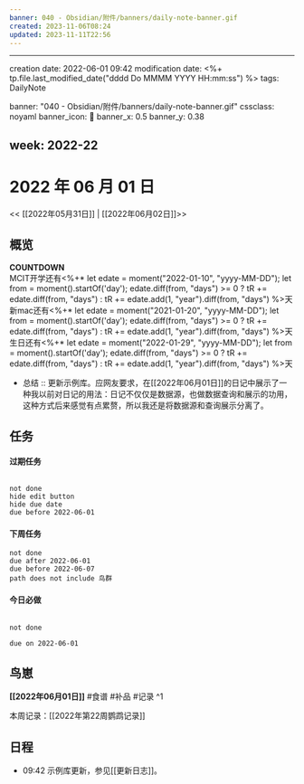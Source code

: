 ```yaml
---
banner: 040 - Obsidian/附件/banners/daily-note-banner.gif
created: 2023-11-06T08:24
updated: 2023-11-11T22:56
---
```


---

creation date: 2022-06-01 09:42
modification date: <%+ tp.file.last_modified_date("dddd Do MMMM YYYY HH:mm:ss") %>
tags: DailyNote

banner: "040 - Obsidian/附件/banners/daily-note-banner.gif"
cssclass: noyaml
banner_icon: 💌
banner_x: 0.5
banner_y: 0.38

## week: 2022-22

# 2022 年 06 月 01 日

<< [[2022年05月31日]] | [[2022年06月02日]]>>

## 概览

<p class="stickies";>
<b>COUNTDOWN</b><br>
MCIT开学还有<%+* let edate = moment("2022-01-10", "yyyy-MM-DD"); let from = moment().startOf('day'); edate.diff(from, "days") >= 0 ? tR += edate.diff(from, "days") : tR += edate.add(1, "year").diff(from, "days") %>天</br>
新mac还有<%+* let edate = moment("2021-01-20", "yyyy-MM-DD"); let from = moment().startOf('day'); edate.diff(from, "days") >= 0 ? tR += edate.diff(from, "days") : tR += edate.add(1, "year").diff(from, "days") %>天</br>
生日还有<%+* let edate = moment("2022-01-29", "yyyy-MM-DD"); let from = moment().startOf('day'); edate.diff(from, "days") >= 0 ? tR += edate.diff(from, "days") : tR += edate.add(1, "year").diff(from, "days") %>天</br>
<!-- --- -->
</p>

- 总结 :: 更新示例库。应网友要求，在[[2022年06月01日]]的日记中展示了一种我以前对日记的用法：日记不仅仅是数据源，也做数据查询和展示的功用，这种方式后来感觉有点累赘，所以我还是将数据源和查询展示分离了。

## 任务

#### 过期任务

```tasks

not done
hide edit button
hide due date
due before 2022-06-01

```

#### 下周任务

```tasks
not done
due after 2022-06-01
due before 2022-06-07
path does not include 鸟群
```

#### 今日必做

```tasks

not done

due on 2022-06-01

```

## 鸟崽

**[[2022年06月01日]]** #食谱 #补品 #记录
^1

本周记录：[[2022年第22周鹦鹉记录]]

## 日程

- 09:42 示例库更新，参见[[更新日志]]。
